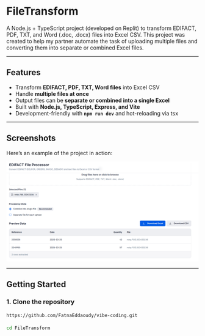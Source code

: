 # FileTransform

A Node.js + TypeScript project (developed on Replit) to transform EDIFACT, PDF, TXT, and Word (.doc, .docx) files into Excel CSV.
This project was created to help my partner automate the task of uploading multiple files and converting them into separate or combined Excel files.

---

## Features

- Transform **EDIFACT, PDF, TXT, Word files** into Excel CSV
- Handle **multiple files at once**
- Output files can be **separate or combined into a single Excel**
- Built with **Node.js, TypeScript, Express, and Vite**
- Development-friendly with **`npm run dev`** and hot-reloading via tsx

---

## Screenshots

Here’s an example of the project in action:

![FileTransform Screenshot](./screenshot/screen1.png)


---

## Getting Started

### 1. Clone the repository

```bash
https://github.com/FatnaEddaoudy/vibe-coding.git

cd FileTransform